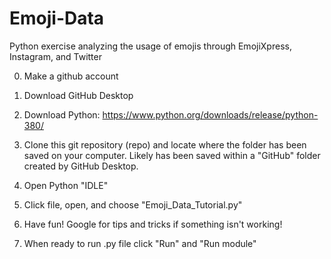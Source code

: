 # Emoji-Data
Python exercise analyzing the usage of emojis through EmojiXpress, Instagram, and Twitter

0. Make a github account

1. Download GitHub Desktop

2. Download Python: https://www.python.org/downloads/release/python-380/

3. Clone this git repository (repo) and locate where the folder has been saved on your computer. 
Likely has been saved within a "GitHub" folder created by GitHub Desktop.

4. Open Python "IDLE"

5. Click file, open, and choose "Emoji_Data_Tutorial.py"

6. Have fun! Google for tips and tricks if something isn't working!

7. When ready to run .py file click "Run" and "Run module"
